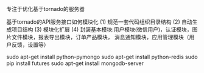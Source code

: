 
专注于优化基于tornado的服务器

基于tornado的API服务接口如何模块化
(1) 规范一套代码组织目录结构
(2) 自动生成项目结构
(3) 模块化扩展
(4) 封装基本模块:用户模块(微信用户)，认证模块，图片文件模块，报表导出模块，订单产品模块，
    消息通知模块，应用管理模块（用户反馈，设置等）


sudo apt-get install python-pymongo
sudo apt-get install python-redis
sudo pip install futures
sudo apt-get install mongodb-server
